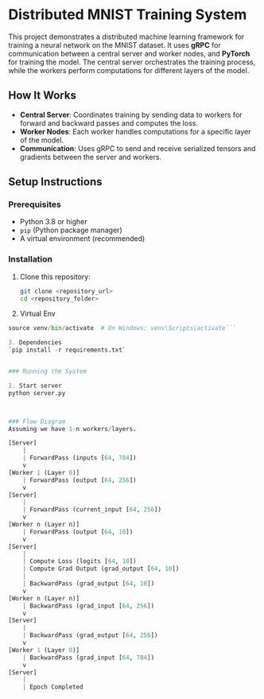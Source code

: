 # Distributed MNIST Training System

This project demonstrates a distributed machine learning framework for training a neural network on the MNIST dataset. It uses **gRPC** for communication between a central server and worker nodes, and **PyTorch** for training the model. The central server orchestrates the training process, while the workers perform computations for different layers of the model.

## How It Works
- **Central Server**: Coordinates training by sending data to workers for forward and backward passes and computes the loss.
- **Worker Nodes**: Each worker handles computations for a specific layer of the model.
- **Communication**: Uses gRPC to send and receive serialized tensors and gradients between the server and workers.

## Setup Instructions

### Prerequisites
- Python 3.8 or higher
- `pip` (Python package manager)
- A virtual environment (recommended)

### Installation
1. Clone this repository:
   ```bash
   git clone <repository_url>
   cd <repository_folder>

2. Virtual Env
```python -m venv venv
source venv/bin/activate  # On Windows: venv\Scripts\activate```

3. Dependencies
`pip install -r requirements.txt`


### Running the System

1. Start server
python server.py



### Flow Diagram
Assuming we have 1-n workers/layers.

[Server]
    |
    | ForwardPass (inputs [64, 784])
    v
[Worker 1 (Layer 0)]
    | ForwardPass (output [64, 256])
    v
[Server]
    |
    | ForwardPass (current_input [64, 256])
    v
[Worker n (Layer n)]
    | ForwardPass (output [64, 10])
    v
[Server]
    |
    | Compute Loss (logits [64, 10])
    | Compute Grad Output (grad_output [64, 10])
    |
    | BackwardPass (grad_output [64, 10])
    v
[Worker n (Layer n)]
    | BackwardPass (grad_input [64, 256])
    v
[Server]
    |
    | BackwardPass (grad_output [64, 256])
    v
[Worker 1 (Layer 0)]
    | BackwardPass (grad_input [64, 784])
    v
[Server]
    |
    | Epoch Completed

